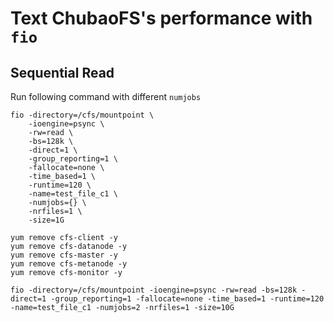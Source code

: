 # Text ChubaoFS's performance with `fio`

## Sequential Read

Run following command with different `numjobs`

```shell
fio -directory=/cfs/mountpoint \
    -ioengine=psync \
    -rw=read \
    -bs=128k \
    -direct=1 \
    -group_reporting=1 \
    -fallocate=none \
    -time_based=1 \
    -runtime=120 \
    -name=test_file_c1 \
    -numjobs={} \
    -nrfiles=1 \
    -size=1G
```

```shell
yum remove cfs-client -y
yum remove cfs-datanode -y
yum remove cfs-master -y
yum remove cfs-metanode -y
yum remove cfs-monitor -y

fio -directory=/cfs/mountpoint -ioengine=psync -rw=read -bs=128k -direct=1 -group_reporting=1 -fallocate=none -time_based=1 -runtime=120 -name=test_file_c1 -numjobs=2 -nrfiles=1 -size=10G
```